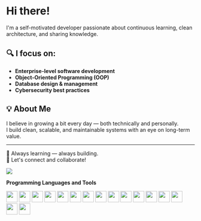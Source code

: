 # Hi there!

I'm a self-motivated developer passionate about continuous learning, clean architecture, and sharing knowledge.

## 🔍 I focus on:

- **Enterprise-level software development**  
- **Object-Oriented Programming (OOP)**  
- **Database design & management**  
- **Cybersecurity best practices**

## 💡 About Me

I believe in growing a bit every day — both technically and personally.  
I build clean, scalable, and maintainable systems with an eye on long-term value.

---

🌱 Always learning — always building.  
🤝 Let's connect and collaborate!

<p align="left">
  <a target="_blank" href="https://www.linkedin.com/in/gurhantekoglu"><img src="https://img.shields.io/badge/linkedin-%230077B5.svg?&style=for-the-badge&logo=linkedin&logoColor=white"></a>
</p>

<b>Programming Languages and Tools</b>

<code><img height="30" src="https://logos-world.net/wp-content/uploads/2022/07/Java-Symbol.png"></code>
<code><img height="30" src="https://www.dariawan.com/media/images/tech-spring-boot.width-1024.png"></code>
<code><img height="30" src="https://upload.wikimedia.org/wikipedia/commons/5/59/JUnit_5_Banner.png"></code>
<code><img height="30" src="https://upload.wikimedia.org/wikipedia/commons/thumb/9/99/Unofficial_JavaScript_logo_2.svg/480px-Unofficial_JavaScript_logo_2.svg.png"></code>
<code><img height="30" src="https://upload.wikimedia.org/wikipedia/commons/thumb/4/47/React.svg/1200px-React.svg.png"></code>
<code><img height="30" src="https://5.imimg.com/data5/SELLER/Default/2022/7/FT/WW/IM/7756102/oracle-database-enterprise-edition-license-1-processor-500x500.png"></code>
<code><img height="30" src="https://www.setxrm.com/wp-content/uploads/2019/11/logo-postgresql-500x500.png"></code>
<code><img height="30" src="https://d1.awsstatic.com/asset-repository/products/amazon-rds/1024px-MySQL.ff87215b43fd7292af172e2a5d9b844217262571.png"></code>
<code><img height="30" src="https://bbozkurt.files.wordpress.com/2012/02/1ab.png"></code>
<code><img height="30" src="https://upload.wikimedia.org/wikipedia/commons/9/93/MongoDB_Logo.svg"></code>
<code><img height="30" src="https://cdn.iconscout.com/icon/free/png-256/firebase-3521427-2944871.png"></code>
<code><img height="30" src="https://1000logos.net/wp-content/uploads/2022/07/Kubernetes-Logo.png"></code>
<code><img height="30" src="https://upload.wikimedia.org/wikipedia/commons/thumb/3/3a/OpenShift-LogoType.svg/1917px-OpenShift-LogoType.svg.png"></code>
<code><img height="30" src="https://cdn4.iconfinder.com/data/icons/logos-and-brands/512/97_Docker_logo_logos-512.png"></code>
<code><img height="30" src="https://cdnlogo.com/logos/j/95/jenkins.svg"></code>
<code><img height="30" src="https://miro.medium.com/v2/resize:fit:319/1*-YhVA6qN4e7zjlxzpZ5Zdg.png"></code>
